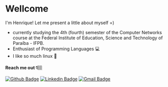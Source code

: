 
# Wellcome

I'm Henrique! Let me present a little about myself =)

 - currently studying the 4th (fourth) semester of the Computer Networks course 
 at the Federal Institute of Education, Science and Technology of Paraíba - IFPB.
 - Enthusiast of Programming Languages 💻
- I like so much linux 🐧



#### Reach me out 👇🏼
[![Github Badge](https://img.shields.io/badge/-Github-000?style=flat-square&logo=Github&logoColor=white&link=link_do_seu_perfil_no_github)](link_do_seu_perfil_no_github) [![Linkedin Badge](https://img.shields.io/badge/-LinkedIn-blue?style=flat-square&logo=Linkedin&logoColor=white&link=https://www.linkedin.com/in/henrique-costa2019/)](https://www.linkedin.com/in/henrique-costa2019/) [![Gmail Badge](https://img.shields.io/badge/-Gmail-c14438?style=flat-square&logo=Gmail&logoColor=white&link=mailto:henrique.palito@academico.ifpb.edu.br)](mailto:henrique.palito@academico.ifpb.edu.br)
